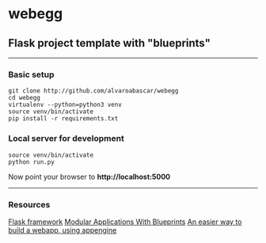 # webegg
## Flask project template with "blueprints"

--------------------

### Basic setup
```{bash}
git clone http://github.com/alvaroabascar/webegg
cd webegg
virtualenv --python=python3 venv
source venv/bin/activate
pip install -r requirements.txt
```

### Local server for development
```{bash}
source venv/bin/activate
python run.py
```
Now point your browser to **http://localhost:5000**


----------------------

### Resources

[Flask framework](http://flask.pocoo.org/)
[Modular Applications With Blueprints](http://flask.pocoo.org/docs/0.10/blueprints/)
[An easier way to build a webapp, using appengine](http://github.com/merqurio/kolore/)
